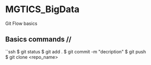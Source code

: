 # MGTICS_BigData
Git Flow basics

## Basics commands //
 ``ssh
$ git status
$ git add .
$ git commit -m "decription"
$ git push  
$ git clone <repo_name>
```
